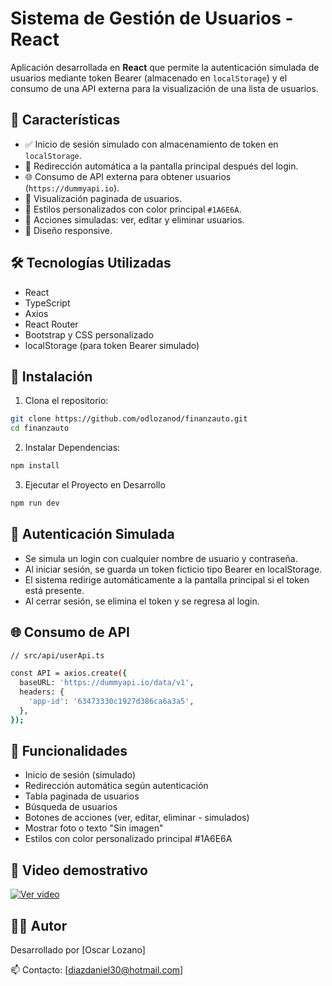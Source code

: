 # Sistema de Gestión de Usuarios - React

Aplicación desarrollada en **React** que permite la autenticación simulada de usuarios mediante token Bearer (almacenado en `localStorage`) y el consumo de una API externa para la visualización de una lista de usuarios.

## 🧩 Características

- ✅ Inicio de sesión simulado con almacenamiento de token en `localStorage`.
- 🔄 Redirección automática a la pantalla principal después del login.
- 🌐 Consumo de API externa para obtener usuarios (`https://dummyapi.io`).
- 📄 Visualización paginada de usuarios.
- 🎨 Estilos personalizados con color principal `#1A6E6A`.
- 🔧 Acciones simuladas: ver, editar y eliminar usuarios.
- 📱 Diseño responsive.

## 🛠️ Tecnologías Utilizadas

- React
- TypeScript
- Axios
- React Router
- Bootstrap y CSS personalizado
- localStorage (para token Bearer simulado)

## 🚀 Instalación

1. Clona el repositorio:

```bash
git clone https://github.com/odlozanod/finanzauto.git
cd finanzauto
```

2. Instalar Dependencias:

```bash
npm install
```

3. Ejecutar el Proyecto en Desarrollo

```bash
npm run dev
```

## 🔐 Autenticación Simulada
 
- Se simula un login con cualquier nombre de usuario y contraseña.
- Al iniciar sesión, se guarda un token ficticio tipo Bearer en localStorage.
- El sistema redirige automáticamente a la pantalla principal si el token está presente.
- Al cerrar sesión, se elimina el token y se regresa al login.

## 🌐 Consumo de API
 
```bash
// src/api/userApi.ts

const API = axios.create({
  baseURL: 'https://dummyapi.io/data/v1',
  headers: {
    'app-id': '63473330c1927d386ca6a3a5', 
  },
});

```

## 📸 Funcionalidades
 
- Inicio de sesión (simulado)
- Redirección automática según autenticación
- Tabla paginada de usuarios
- Búsqueda de usuarios
- Botones de acciones (ver, editar, eliminar - simulados)
- Mostrar foto o texto "Sin imagen"
- Estilos con color personalizado principal #1A6E6A

## 📸 Video demostrativo

[![Ver video](https://micertificacion.com/wp-content/uploads/2025/05/thumb.jpg)](https://micertificacion.com/wp-content/uploads/2025/05/2025-05-20-07-27-49.mp4)




## 🧑‍💻 Autor

Desarrollado por [Oscar Lozano]

📫 Contacto: [diazdaniel30@hotmail.com]

